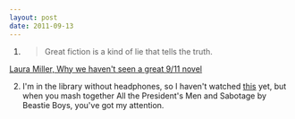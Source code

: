 ```yaml
---
layout: post
date: 2011-09-13
---
```


1. >Great fiction is a kind of lie that tells the truth.

[Laura Miller, Why we haven't seen a great 9/11 novel](https://www.salon.com/2011/09/10/9_11_and_the_novel/)

2. I'm in the library without headphones, so I haven't watched [this](https://www.youtube.com/watch?v=pDvD1tbPfiA) yet, but when you mash together All the President's Men and Sabotage by Beastie Boys, you've got my attention. 
